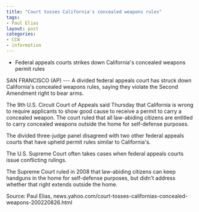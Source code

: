 ```yaml
---
title: "Court tosses California's concealed weapons rules"
tags:
- Paul Elias
layout: post
categories:
- CCW
- information
---
```


- Federal appeals courts strikes down California's concealed weapons permit rules

SAN FRANCISCO (AP) --- A divided federal appeals court has struck down California's concealed weapons rules, saying they violate the Second Amendment right to bear arms.

The 9th U.S. Circuit Court of Appeals said Thursday that California is wrong to require applicants to show good cause to receive a permit to carry a concealed weapon. The court ruled that all law-abiding citizens are entitled to carry concealed weapons outside the home for self-defense purposes.

The divided three-judge panel disagreed with two other federal appeals courts that have upheld permit rules similar to California's.

The U.S. Supreme Court often takes cases when federal appeals courts issue conflicting rulings.

The Supreme Court ruled in 2008 that law-abiding citizens can keep handguns in the home for self-defense purposes, but didn't address whether that right extends outside the home.

Source: Paul Elias, news.yahoo.com/court-tosses-californias-concealed-weapons-200220826.html
